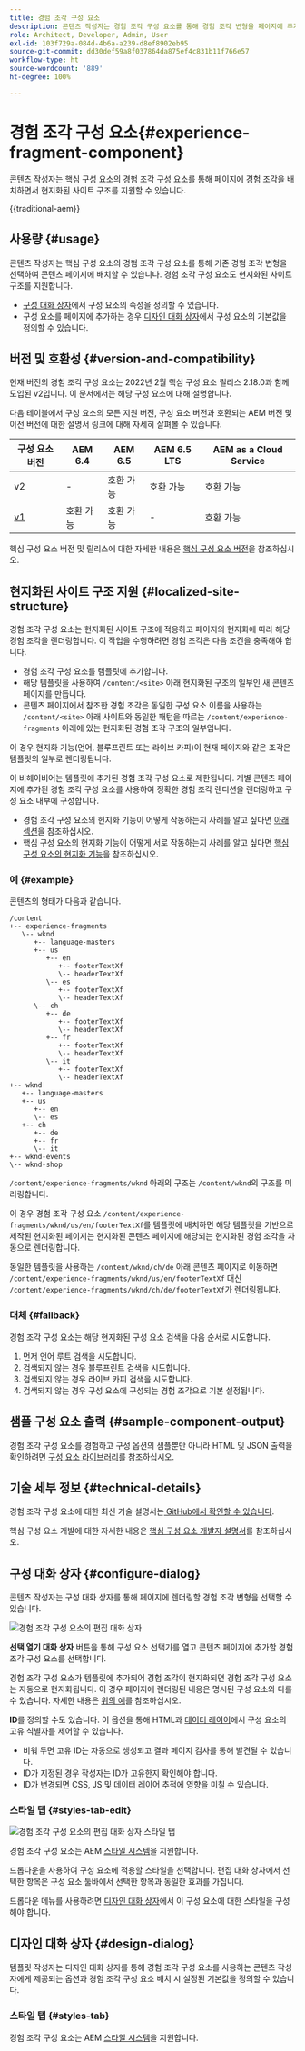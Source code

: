 ```yaml
---
title: 경험 조각 구성 요소
description: 콘텐츠 작성자는 경험 조각 구성 요소를 통해 경험 조각 변형을 페이지에 추가할 수 있습니다.
role: Architect, Developer, Admin, User
exl-id: 103f729a-084d-4b6a-a239-d8ef8902eb95
source-git-commit: dd30def59a8f037864da875ef4c831b11f766e57
workflow-type: ht
source-wordcount: '889'
ht-degree: 100%

---
```



# 경험 조각 구성 요소{#experience-fragment-component}

콘텐츠 작성자는 핵심 구성 요소의 경험 조각 구성 요소를 통해 페이지에 경험 조각을 배치하면서 현지화된 사이트 구조를 지원할 수 있습니다.

{{traditional-aem}}

## 사용량 {#usage}

콘텐츠 작성자는 핵심 구성 요소의 경험 조각 구성 요소를 통해 기존 경험 조각 변형을 선택하여 콘텐츠 페이지에 배치할 수 있습니다. 경험 조각 구성 요소도 현지화된 사이트 구조를 지원합니다.

* [구성 대화 상자](#configure-dialog)에서 구성 요소의 속성을 정의할 수 있습니다.
* 구성 요소를 페이지에 추가하는 경우 [디자인 대화 상자](#design-dialog)에서 구성 요소의 기본값을 정의할 수 있습니다.

## 버전 및 호환성 {#version-and-compatibility}

현재 버전의 경험 조각 구성 요소는 2022년 2월 핵심 구성 요소 릴리스 2.18.0과 함께 도입된 v2입니다. 이 문서에서는 해당 구성 요소에 대해 설명합니다.

다음 테이블에서 구성 요소의 모든 지원 버전, 구성 요소 버전과 호환되는 AEM 버전 및 이전 버전에 대한 설명서 링크에 대해 자세히 살펴볼 수 있습니다.

| 구성 요소 버전 | AEM 6.4 | AEM 6.5 | AEM 6.5 LTS | AEM as a Cloud Service |
|--- |--- |---|---|---|
| v2 | - | 호환 가능 | 호환 가능 | 호환 가능 |
| [v1](v1/experience-fragment.md) | 호환 가능 | 호환 가능 | - | 호환 가능 |

핵심 구성 요소 버전 및 릴리스에 대한 자세한 내용은 [핵심 구성 요소 버전](/help/versions.md)을 참조하십시오.

## 현지화된 사이트 구조 지원 {#localized-site-structure}

경험 조각 구성 요소는 현지화된 사이트 구조에 적응하고 페이지의 현지화에 따라 해당 경험 조각을 렌더링합니다. 이 작업을 수행하려면 경험 조각은 다음 조건을 충족해야 합니다.

* 경험 조각 구성 요소를 템플릿에 추가합니다.
* 해당 템플릿을 사용하여 `/content/<site>` 아래 현지화된 구조의 일부인 새 콘텐츠 페이지를 만듭니다.
* 콘텐츠 페이지에서 참조한 경험 조각은 동일한 구성 요소 이름을 사용하는 `/content/<site>` 아래 사이트와 동일한 패턴을 따르는 `/content/experience-fragments` 아래에 있는 현지화된 경험 조각 구조의 일부입니다.

이 경우 현지화 기능(언어, 블루프린트 또는 라이브 카피)이 현재 페이지와 같은 조각은 템플릿의 일부로 렌더링됩니다.

이 비헤이비어는 템플릿에 추가된 경험 조각 구성 요소로 제한됩니다. 개별 콘텐츠 페이지에 추가된 경험 조각 구성 요소를 사용하여 정확한 경험 조각 렌디션을 렌더링하고 구성 요소 내부에 구성합니다.

* 경험 조각 구성 요소의 현지화 기능이 어떻게 작동하는지 사례를 알고 싶다면 [아래 섹션](#example)을 참조하십시오.
* 핵심 구성 요소의 현지화 기능이 어떻게 서로 작동하는지 사례를 알고 싶다면 [핵심 구성 요소의 현지화 기능](/help/get-started/localization.md)을 참조하십시오.

### 예 {#example}

콘텐츠의 형태가 다음과 같습니다.

```
/content
+-- experience-fragments
   \-- wknd
      +-- language-masters
      +-- us
         +-- en
            +-- footerTextXf
            \-- headerTextXf
         \-- es
            +-- footerTextXf
            \-- headerTextXf
      \-- ch
         +-- de
            +-- footerTextXf
            \-- headerTextXf
         +-- fr
            +-- footerTextXf
            \-- headerTextXf
         \-- it
            +-- footerTextXf
            \-- headerTextXf
+-- wknd
   +-- language-masters
   +-- us
      +-- en
      \-- es
   +-- ch
      +-- de
      +-- fr
      \-- it
+-- wknd-events
\-- wknd-shop
```

`/content/experience-fragments/wknd` 아래의 구조는 `/content/wknd`의 구조를 미러링합니다.

이 경우 경험 조각 구성 요소 `/content/experience-fragments/wknd/us/en/footerTextXf`를 템플릿에 배치하면 해당 템플릿을 기반으로 제작된 현지화된 페이지는 현지화된 콘텐츠 페이지에 해당되는 현지화된 경험 조각을 자동으로 렌더링합니다.

동일한 템플릿을 사용하는 `/content/wknd/ch/de` 아래 콘텐츠 페이지로 이동하면 `/content/experience-fragments/wknd/us/en/footerTextXf` 대신 `/content/experience-fragments/wknd/ch/de/footerTextXf`가 렌더링됩니다.

### 대체 {#fallback}

경험 조각 구성 요소는 해당 현지화된 구성 요소 검색을 다음 순서로 시도합니다.

1. 먼저 언어 루트 검색을 시도합니다.
1. 검색되지 않는 경우 블루프린트 검색을 시도합니다.
1. 검색되지 않는 경우 라이브 카피 검색을 시도합니다.
1. 검색되지 않는 경우 구성 요소에 구성되는 경험 조각으로 기본 설정됩니다.

## 샘플 구성 요소 출력 {#sample-component-output}

경험 조각 구성 요소를 경험하고 구성 옵션의 샘플뿐만 아니라 HTML 및 JSON 출력을 확인하려면 [구성 요소 라이브러리](https://adobe.com/go/aem_cmp_library_xf)를 참조하십시오.

## 기술 세부 정보 {#technical-details}

경험 조각 구성 요소에 대한 최신 기술 설명서는[ GitHub에서 확인할 수 있습니다](https://adobe.com/go/aem_cmp_tech_xf_v2_kr).

핵심 구성 요소 개발에 대한 자세한 내용은 [핵심 구성 요소 개발자 설명서](/help/developing/overview.md)를 참조하십시오.

## 구성 대화 상자 {#configure-dialog}

콘텐츠 작성자는 구성 대화 상자를 통해 페이지에 렌더링할 경험 조각 변형을 선택할 수 있습니다.

![경험 조각 구성 요소의 편집 대화 상자](/help/assets/experience-fragment-edit.png)

**선택 열기 대화 상자** 버튼을 통해 구성 요소 선택기를 열고 콘텐츠 페이지에 추가할 경험 조각 구성 요소를 선택합니다.

경험 조각 구성 요소가 템플릿에 추가되어 경험 조각이 현지화되면 경험 조각 구성 요소는 자동으로 현지화됩니다. 이 경우 페이지에 렌더링된 내용은 명시된 구성 요소와 다를 수 있습니다. 자세한 내용은 [위의 예](#example)를 참조하십시오.

**ID**&#x200B;를 정의할 수도 있습니다. 이 옵션을 통해 HTML과 [데이터 레이어](/help/developing/data-layer/overview.md)에서 구성 요소의 고유 식별자를 제어할 수 있습니다.

* 비워 두면 고유 ID는 자동으로 생성되고 결과 페이지 검사를 통해 발견될 수 있습니다.
* ID가 지정된 경우 작성자는 ID가 고유한지 확인해야 합니다.
* ID가 변경되면 CSS, JS 및 데이터 레이어 추적에 영향을 미칠 수 있습니다.

### 스타일 탭 {#styles-tab-edit}

![경험 조각 구성 요소의 편집 대화 상자 스타일 탭](/help/assets/experience-fragment-edit-styles.png)

경험 조각 구성 요소는 AEM [스타일 시스템](/help/get-started/authoring.md#component-styling)을 지원합니다.

드롭다운을 사용하여 구성 요소에 적용할 스타일을 선택합니다. 편집 대화 상자에서 선택한 항목은 구성 요소 툴바에서 선택한 항목과 동일한 효과를 가집니다.

드롭다운 메뉴를 사용하려면 [디자인 대화 상자](#design-dialog)에서 이 구성 요소에 대한 스타일을 구성해야 합니다.

## 디자인 대화 상자 {#design-dialog}

템플릿 작성자는 디자인 대화 상자를 통해 경험 조각 구성 요소를 사용하는 콘텐츠 작성자에게 제공되는 옵션과 경험 조각 구성 요소 배치 시 설정된 기본값을 정의할 수 있습니다.

### 스타일 탭 {#styles-tab}

경험 조각 구성 요소는 AEM [스타일 시스템](/help/get-started/authoring.md#component-styling)을 지원합니다.
